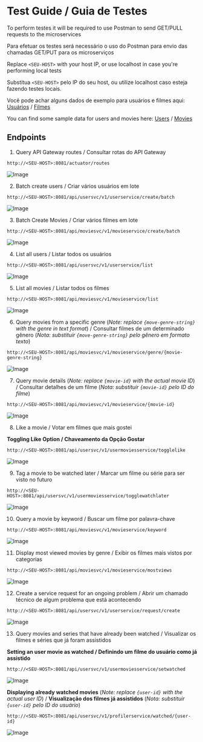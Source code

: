 Test Guide / Guia de Testes
==============

To perform testes it will be required to use Postman to send GET/PULL requests to the microservices


Para efetuar os testes será necessário o uso do Postman para envio das chamadas GET/PUT para os microserviços

Replace `<SEU-HOST>` with your host IP, or use localhost in case you're performing local tests

Substitua `<SEU-HOST>` pelo IP do seu host, ou utilize localhost caso esteja fazendo testes locais.

Você pode achar alguns dados de exemplo para usuários e filmes aqui: [Usuários](postman/BatchUsers.json) / [Filmes](postman/BatchMovies.json)

You can find some sample data for users and movies here: [Users](postman/BatchUsers.json) / [Movies](postman/BatchMovies.json)



Endpoints
---------

1. Query API Gateway routes / Consultar rotas do API Gateway

```
http://<SEU-HOST>:8081/actuator/routes
```

![Image](images/API-Gateway-Routes.png)

2. Batch create users / Criar vários usuários em lote

```
http://<SEU-HOST>:8081/api/usersvc/v1/userservice/create/batch
```

![Image](images/Batch-Create-Users.png)

3. Batch Create Movies / Criar vários filmes em lote

```
http://<SEU-HOST>:8081/api/moviesvc/v1/movieservice/create/batch
```

![Image](images/Batch-Create-Movies.png)

4. List all users / Listar todos os usuários

```
http://<SEU-HOST>:8081/api/usersvc/v1/userservice/list
```

![Image](images/List-All-Users.png)

5. List all movies / Listar todos os filmes

```
http://<SEU-HOST>:8081/api/moviesvc/v1/movieservice/list
```

![Image](images/List-All-Movies.png)

6. Query movies from a specific genre (_Note: replace `{move-genre-string}` with the genre in text format_) / Consultar filmes de um determinado gênero (_Nota: substituir `{move-genre-string}` pelo gênero em formato texto_)

```
http://<SEU-HOST>:8081/api/moviesvc/v1/movieservice/genre/{movie-genre-string}
```

![Image](images/List-Move-By-Genre.png)


7. Query movie details (_Note: replace `{movie-id}` with the  actual movie ID_) / Consultar detalhes de um filme (_Nota: substituir `{movie-id}` pelo ID do filme_)


```
http://<SEU-HOST>:8081/api/moviesvc/v1/movieservice/{movie-id}
```

![Image](images/Get-Movie-Info.png)


8. Like a movie / Votar em filmes que mais gostei

**Toggling Like Option / Chaveamento da Opção Gostar**

```
http://<SEU-HOST>:8081/api/usersvc/v1/usermoviesservice/togglelike
```

![Image](images/Movie-Toggle-Like.png)


9. Tag a movie to be watched later / Marcar um filme ou série para ser visto no futuro

```
http://<SEU-HOST>:8081/api/usersvc/v1/usermoviesservice/togglewatchlater
```

![Image](images/Movie-Toggle-Watch-Later.png)

10. Query a movie by keyword / Buscar um filme por palavra-chave

```
http://<SEU-HOST>:8081/api/moviesvc/v1/movieservice/keyword
```

![Image](images/Movie-Search-Keyword.png)


11. Display most viewed movies by genre / Exibir os filmes mais vistos por categorias

```
http://<SEU-HOST>:8081/api/moviesvc/v1/movieservice/mostviews
```

![Image](images/Movie-Most-Views-By-Genre.png)


12. Create a service request for an ongoing problem / Abrir um chamado técnico de algum problema que está acontecendo

```
http://<SEU-HOST>:8081/api/usersvc/v1/userservice/request/create
```

![Image](images/User-Service-Request-Create.png)


13. Query movies and series that have already been watched / Visualizar os filmes e séries que já foram assistidos

**Setting an user movie as watched / Definindo um filme do usuário como já assistido**


```
http://<SEU-HOST>:8081/api/usersvc/v1/usermoviesservice/setwatched
```

![Image](images/User-Movie-Set-Watched.png)


**Displaying already watched movies** (_Note: replace `{user-id}` with the  actual user ID_) / **Visualização dos filmes já assistidos** (_Nota: substituir `{user-id}` pelo ID do usuário_)


```
http://<SEU-HOST>:8081/api/usersvc/v1/profilerservice/watched/{user-id}
```

![Image](images/User-Movie-Get-Watched.png)
